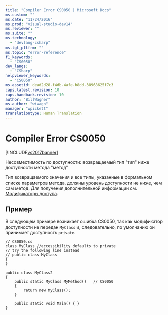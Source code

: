 ```yaml
---
title: "Compiler Error CS0050 | Microsoft Docs"
ms.custom: ""
ms.date: "11/24/2016"
ms.prod: "visual-studio-dev14"
ms.reviewer: ""
ms.suite: ""
ms.technology: 
  - "devlang-csharp"
ms.tgt_pltfrm: ""
ms.topic: "error-reference"
f1_keywords: 
  - "CS0050"
dev_langs: 
  - "CSharp"
helpviewer_keywords: 
  - "CS0050"
ms.assetid: dead2d28-f4db-4afe-b8dd-38968625f7c3
caps.latest.revision: 10
caps.handback.revision: 10
author: "BillWagner"
ms.author: "wiwagn"
manager: "wpickett"
translationtype: Human Translation
---
```

# Compiler Error CS0050
[!INCLUDE[vs2017banner](../../../csharp/includes/vs2017banner.md)]

Несовместимость по доступности: возвращаемый тип "тип" ниже доступности метода "метод"  
  
 Тип возвращаемого значения и все типы, указанные в формальном списке параметров метода, должны уровень доступности не ниже, чем сам метод.  Для получения дополнительной информации см. [Модификаторы доступа](../../../csharp/programming-guide/classes-and-structs/access-modifiers.md).  
  
## Пример  
 В следующем примере возникает ошибка CS0050, так как модификатор доступности не передан `MyClass` и, следовательно, по умолчанию он принимает доступность `private`.  
  
```  
// CS0050.cs  
class MyClass //accessibility defaults to private  
// try the following line instead  
// public class MyClass   
{  
}  
  
public class MyClass2  
{  
    public static MyClass MyMethod()   // CS0050  
    {  
        return new MyClass();  
    }  
  
    public static void Main() { }  
}  
```